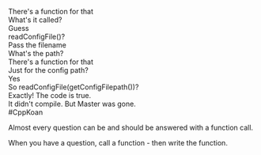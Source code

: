 There's a function for that  
What's it called?  
Guess  
readConfigFile()?  
Pass the filename  
What's the path?  
There's a function for that    
Just for the config path?  
Yes  
So readConfigFile(getConfigFilepath())?  
Exactly! The code is true.  
It didn't compile. But Master was gone.  
#CppKoan  

Almost every question can be and should be answered with a function call.

When you have a question, call a function - then write the function.


